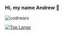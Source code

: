 ### Hi, my name Andrew 👋

![codrwars](https://www.codewars.com/users/efremandre/badges/micro)

[![Top Langs](https://github-readme-stats.vercel.app/api/top-langs/?username=efremandre&layout=compact)](https://github.com/efremandre/github-readme-stats)

<!-- ![visitor badge](https://visitor-badge.glitch.me/badge?page_id=efremandre.visitor-badge&left_text=My%20Page%20Visitors)   -->
